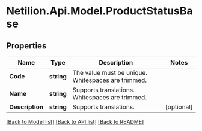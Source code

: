 # Netilion.Api.Model.ProductStatusBase
## Properties

Name | Type | Description | Notes
------------ | ------------- | ------------- | -------------
**Code** | **string** | The value must be unique. Whitespaces are trimmed. | 
**Name** | **string** | Supports translations. Whitespaces are trimmed. | 
**Description** | **string** | Supports translations. | [optional] 

[[Back to Model list]](../README.md#documentation-for-models) [[Back to API list]](../README.md#documentation-for-api-endpoints) [[Back to README]](../README.md)

